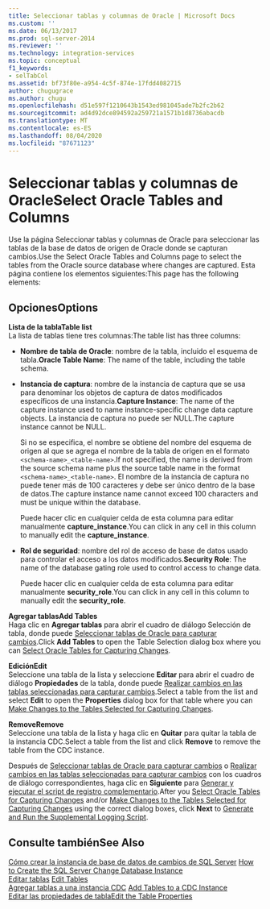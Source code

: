 ```yaml
---
title: Seleccionar tablas y columnas de Oracle | Microsoft Docs
ms.custom: ''
ms.date: 06/13/2017
ms.prod: sql-server-2014
ms.reviewer: ''
ms.technology: integration-services
ms.topic: conceptual
f1_keywords:
- selTabCol
ms.assetid: bf73f80e-a954-4c5f-874e-17fdd4082715
author: chugugrace
ms.author: chugu
ms.openlocfilehash: d51e597f1210643b1543ed981045ade7b2fc2b62
ms.sourcegitcommit: ad4d92dce894592a259721a1571b1d8736abacdb
ms.translationtype: MT
ms.contentlocale: es-ES
ms.lasthandoff: 08/04/2020
ms.locfileid: "87671123"
---
```

# <a name="select-oracle-tables-and-columns"></a><span data-ttu-id="d821b-102">Seleccionar tablas y columnas de Oracle</span><span class="sxs-lookup"><span data-stu-id="d821b-102">Select Oracle Tables and Columns</span></span>
  <span data-ttu-id="d821b-103">Use la página Seleccionar tablas y columnas de Oracle para seleccionar las tablas de la base de datos de origen de Oracle donde se capturan cambios.</span><span class="sxs-lookup"><span data-stu-id="d821b-103">Use the Select Oracle Tables and Columns page to select the tables from the Oracle source database where changes are captured.</span></span> <span data-ttu-id="d821b-104">Esta página contiene los elementos siguientes:</span><span class="sxs-lookup"><span data-stu-id="d821b-104">This page has the following elements:</span></span>  
  
## <a name="options"></a><span data-ttu-id="d821b-105">Opciones</span><span class="sxs-lookup"><span data-stu-id="d821b-105">Options</span></span>  
 <span data-ttu-id="d821b-106">**Lista de la tabla**</span><span class="sxs-lookup"><span data-stu-id="d821b-106">**Table list**</span></span>  
 <span data-ttu-id="d821b-107">La lista de tablas tiene tres columnas:</span><span class="sxs-lookup"><span data-stu-id="d821b-107">The table list has three columns:</span></span>  
  
-   <span data-ttu-id="d821b-108">**Nombre de tabla de Oracle**: nombre de la tabla, incluido el esquema de tabla.</span><span class="sxs-lookup"><span data-stu-id="d821b-108">**Oracle Table Name**: The name of the table, including the table schema.</span></span>  
  
-   <span data-ttu-id="d821b-109">**Instancia de captura**: nombre de la instancia de captura que se usa para denominar los objetos de captura de datos modificados específicos de una instancia.</span><span class="sxs-lookup"><span data-stu-id="d821b-109">**Capture Instance**: The name of the capture instance used to name instance-specific change data capture objects.</span></span> <span data-ttu-id="d821b-110">La instancia de captura no puede ser NULL.</span><span class="sxs-lookup"><span data-stu-id="d821b-110">The capture instance cannot be NULL.</span></span>  
  
     <span data-ttu-id="d821b-111">Si no se especifica, el nombre se obtiene del nombre del esquema de origen al que se agrega el nombre de la tabla de origen en el formato `<schema-name>_<table-name>`.</span><span class="sxs-lookup"><span data-stu-id="d821b-111">If not specified, the name is derived from the source schema name plus the source table name in the format `<schema-name>_<table-name>`.</span></span> <span data-ttu-id="d821b-112">El nombre de la instancia de captura no puede tener más de 100 caracteres y debe ser único dentro de la base de datos.</span><span class="sxs-lookup"><span data-stu-id="d821b-112">The capture instance name cannot exceed 100 characters and must be unique within the database.</span></span>  
  
     <span data-ttu-id="d821b-113">Puede hacer clic en cualquier celda de esta columna para editar manualmente **capture_instance**.</span><span class="sxs-lookup"><span data-stu-id="d821b-113">You can click in any cell in this column to manually edit the **capture_instance**.</span></span>  
  
-   <span data-ttu-id="d821b-114">**Rol de seguridad**: nombre del rol de acceso de base de datos usado para controlar el acceso a los datos modificados.</span><span class="sxs-lookup"><span data-stu-id="d821b-114">**Security Role**: The name of the database gating role used to control access to change data.</span></span>  
  
     <span data-ttu-id="d821b-115">Puede hacer clic en cualquier celda de esta columna para editar manualmente **security_role**.</span><span class="sxs-lookup"><span data-stu-id="d821b-115">You can click in any cell in this column to manually edit the **security_role**.</span></span>  
  
 <span data-ttu-id="d821b-116">**Agregar tablas**</span><span class="sxs-lookup"><span data-stu-id="d821b-116">**Add Tables**</span></span>  
 <span data-ttu-id="d821b-117">Haga clic en **Agregar tablas** para abrir el cuadro de diálogo Selección de tabla, donde puede [Seleccionar tablas de Oracle para capturar cambios](select-oracle-tables-for-capturing-changes.md).</span><span class="sxs-lookup"><span data-stu-id="d821b-117">Click **Add Tables** to open the Table Selection dialog box where you can [Select Oracle Tables for Capturing Changes](select-oracle-tables-for-capturing-changes.md).</span></span>  
  
 <span data-ttu-id="d821b-118">**Edición**</span><span class="sxs-lookup"><span data-stu-id="d821b-118">**Edit**</span></span>  
 <span data-ttu-id="d821b-119">Seleccione una tabla de la lista y seleccione **Editar** para abrir el cuadro de diálogo **Propiedades** de la tabla, donde puede [Realizar cambios en las tablas seleccionadas para capturar cambios](make-changes-to-the-tables-selected-for-capturing-changes.md).</span><span class="sxs-lookup"><span data-stu-id="d821b-119">Select a table from the list and select **Edit** to open the **Properties** dialog box for that table where you can [Make Changes to the Tables Selected for Capturing Changes](make-changes-to-the-tables-selected-for-capturing-changes.md).</span></span>  
  
 <span data-ttu-id="d821b-120">**Remove**</span><span class="sxs-lookup"><span data-stu-id="d821b-120">**Remove**</span></span>  
 <span data-ttu-id="d821b-121">Seleccione una tabla de la lista y haga clic en **Quitar** para quitar la tabla de la instancia CDC.</span><span class="sxs-lookup"><span data-stu-id="d821b-121">Select a table from the list and click **Remove** to remove the table from the CDC instance.</span></span>  
  
 <span data-ttu-id="d821b-122">Después de [Seleccionar tablas de Oracle para capturar cambios](select-oracle-tables-for-capturing-changes.md) o [Realizar cambios en las tablas seleccionadas para capturar cambios](make-changes-to-the-tables-selected-for-capturing-changes.md) con los cuadros de diálogo correspondientes, haga clic en **Siguiente** para [Generar y ejecutar el script de registro complementario](generate-and-run-the-supplemental-logging-script.md).</span><span class="sxs-lookup"><span data-stu-id="d821b-122">After you [Select Oracle Tables for Capturing Changes](select-oracle-tables-for-capturing-changes.md) and/or [Make Changes to the Tables Selected for Capturing Changes](make-changes-to-the-tables-selected-for-capturing-changes.md) using the correct dialog boxes, click **Next** to [Generate and Run the Supplemental Logging Script](generate-and-run-the-supplemental-logging-script.md).</span></span>  
  
## <a name="see-also"></a><span data-ttu-id="d821b-123">Consulte también</span><span class="sxs-lookup"><span data-stu-id="d821b-123">See Also</span></span>  
 <span data-ttu-id="d821b-124">[Cómo crear la instancia de base de datos de cambios de SQL Server](how-to-create-the-sql-server-change-database-instance.md) </span><span class="sxs-lookup"><span data-stu-id="d821b-124">[How to Create the SQL Server Change Database Instance](how-to-create-the-sql-server-change-database-instance.md) </span></span>  
 <span data-ttu-id="d821b-125">[Editar tablas](edit-tables.md) </span><span class="sxs-lookup"><span data-stu-id="d821b-125">[Edit Tables](edit-tables.md) </span></span>  
 <span data-ttu-id="d821b-126">[Agregar tablas a una instancia CDC](add-tables-to-a-cdc-instance.md) </span><span class="sxs-lookup"><span data-stu-id="d821b-126">[Add Tables to a CDC Instance](add-tables-to-a-cdc-instance.md) </span></span>  
 [<span data-ttu-id="d821b-127">Editar las propiedades de tabla</span><span class="sxs-lookup"><span data-stu-id="d821b-127">Edit the Table Properties</span></span>](edit-the-table-properties.md)  
  
  
